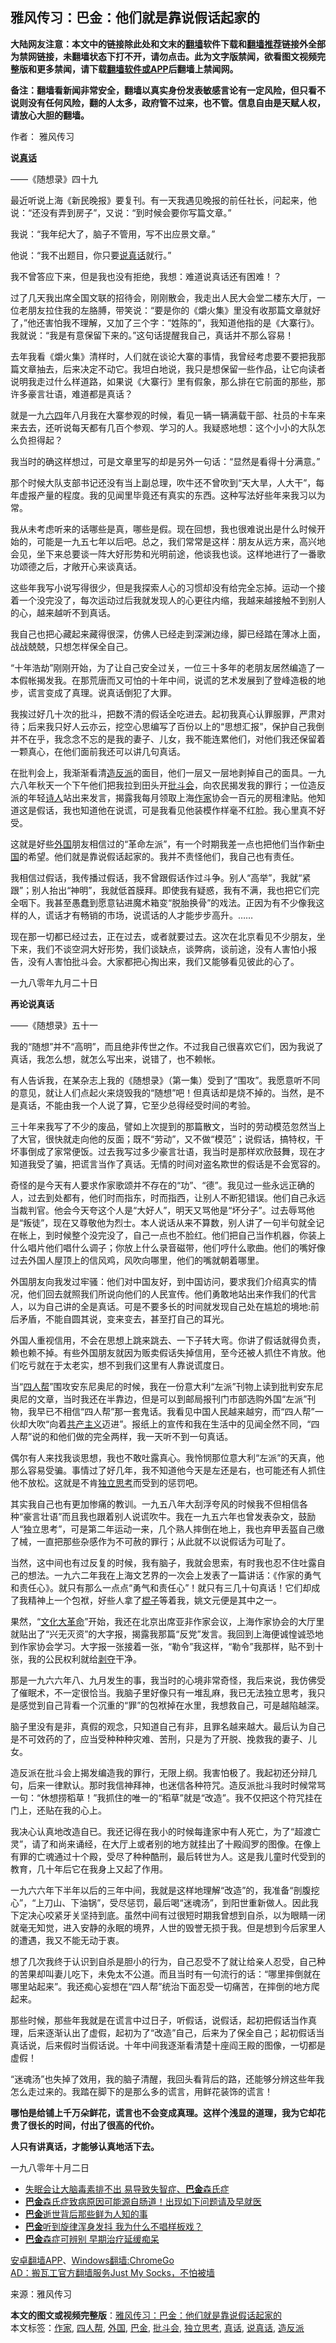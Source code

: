  <h2>雅风传习：巴金：他们就是靠说假话起家的</h2> <p class="notice"><b>大陆网友注意：本文中的链接除此处和文末的<a href="https://github.com/bannedbook/fanqiang" >翻墙</a>软件下载和<a href="https://github.com/killgcd/justmysocks/blob/master/README.md">翻墙推荐</a>链接外全部为禁网链接，未翻墙状态下打不开，请勿点击。此为文字版禁闻，欲看图文视频完整版和更多禁闻，请下载<a href="https://github.com/bannedbook/fanqiang">翻墙软件或APP</a>后翻墙上禁闻网。</p><p>备注：翻墙看新闻非常安全，翻墙以真实身份发表敏感言论有一定风险，但只看不说则没有任何风险，翻的人太多，政府管不过来，也不管。信息自由是天赋人权，请放心大胆的翻墙。</b></p>  <div class="entry"> <p>作者： 雅风传习</p> <p id="conimg"></p> <p><strong>说<a href="https://www.bannedbook.org/bnews/tag/%E7%9C%9F%E8%AF%9D/" class="st_tag internal_tag" rel="tag" title="标签 真话 下的日志">真话</a></strong></p> <p>——《随想录》四十九</p> <p>最近听说上海《新民晚报》要复刊。有一天我遇见晚报的前任社长，问起来，他说：“还没有弄到房子”，又说：“到时候会要你写篇文章。”</p> <p>我说：“我年纪大了，脑子不管用，写不出应景文章。”</p> <p>他说：“我不出题目，你只要<a href="https://www.bannedbook.org/bnews/tag/%E8%AF%B4%E7%9C%9F%E8%AF%9D/" class="st_tag internal_tag" rel="tag" title="标签 说真话 下的日志">说真话</a>就行。”</p> <p>我不曾答应下来，但是我也没有拒绝，我想：难道说真话还有困难！？</p> <p>过了几天我出席全国文联的招待会，刚刚散会，我走出人民大会堂二楼东大厅，一位老朋友拉住我的左胳膊，带笑说：“要是你的《爝火集》里没有收那篇文章就好了，”他还害怕我不理解，又加了三个字：“姓陈的”，我知道他指的是《大寨行》。我就说：“我是有意保留下来的。”这句话提醒我自己，真话并不那么容易！</p> <p>去年我看《爝火集》清样时，人们就在谈论大寨的事情，我曾经考虑要不要把我那篇文章抽去，后来决定不动它。我坦白地说，我只是想保留一些作品，让它向读者说明我走过什么样道路，如果说《大寨行》里有假象，那么排在它前面的那些，那许多豪言壮语，难道都是真话？</p> <p>就是一九<span class='wp_keywordlink'><a href="https://www.bannedbook.org/forum2/topic2509.html" title="《中国六四真相》" target="_blank">六四</a></span>年八月我在大寨参观的时候，看见一辆一辆满载干部、社员的卡车来来去去，还听说每天都有几百个参观、学习的人。我疑惑地想：这个小小的大队怎么负担得起？</p> <p>我当时的确这样想过，可是文章里写的却是另外一句话：“显然是看得十分满意。”</p>  <p>那个时候大队支部书记还没有当上副总理，吹牛还不曾吹到“天大旱，人大干”，每年虚报产量的程度。我的见闻里毕竟还有真实的东西。这种写法好些年来我习以为常。</p> <p>我从未考虑听来的话哪些是真，哪些是假。现在回想，我也很难说出是什么时候开始的，可能是一九五七年以后吧。总之，我们常常是这样：朋友从远方来，高兴地会见，坐下来总要谈一阵大好形势和光明前途，他谈我也谈。这样地进行了一番歌功颂德之后，才敞开心来谈真话。</p> <p>这些年我写小说写得很少，但是我探索人心的习惯却没有给完全忘掉。运动一个接着一个没完没了，每次运动过后我就发现人的心更往内缩，我越来越接触不到别人的心，越来越听不到真话。</p> <p>我自己也把心藏起来藏得很深，仿佛人已经走到深渊边缘，脚已经踏在薄冰上面，战战兢兢，只想怎样保全自己。</p> <p>“十年浩劫”刚刚开始，为了让自己安全过关，一位三十多年的老朋友居然编造了一本假帐揭发我。在那荒唐而又可怕的十年中间，说谎的艺术发展到了登峰造极的地步，谎言变成了真理。说真话倒犯了大罪。</p> <p>我挨过好几十次的批斗，把数不清的假话全吃进去。起初我真心认罪服罪，严肃对待；后来我只好人云亦云，挖空心思编写了百份以上的“思想汇报”，保护自己我倒并不在乎，我念念不忘的是我的妻子、儿女，我不能连累他们，对他们我还保留着一颗真心，在他们面前我还可以讲几句真话。</p> <p>在批判会上，我渐渐看清<a href="https://www.bannedbook.org/bnews/tag/%E9%80%A0%E5%8F%8D%E6%B4%BE/" class="st_tag internal_tag" rel="tag" title="标签 造反派 下的日志">造反派</a>的面目，他们一层又一层地剥掉自己的面具。一九六八年秋天一个下午他们把我拉到田头开<a href="https://www.bannedbook.org/bnews/tag/%E6%89%B9%E6%96%97%E4%BC%9A/" class="st_tag internal_tag" rel="tag" title="标签 批斗会 下的日志">批斗会</a>，向农民揭发我的罪行；一位造反派的年轻<span class='wp_keywordlink'><a href="https://www.bannedbook.org/forum11/topic295.html" title="禁片：诗人的悲歌" target="_blank">诗人</a></span>站出来发言，揭露我每月领取上海<a href="https://www.bannedbook.org/bnews/tag/%e4%bd%9c%e5%ae%b6/" class="st_tag internal_tag" rel="tag" title="标签 作家 下的日志">作家</a>协会一百元的房租津贴。他知道这是假话，我也知道他在说谎，可是我看见他装模作样毫不红脸。我心里真不好受。</p> <p>这就是好些<a href="https://www.bannedbook.org/bnews/tag/%e5%a4%96%e5%9b%bd/" class="st_tag internal_tag" rel="tag" title="标签 外国 下的日志">外国</a>朋友相信过的“革命左派”，有一个时期我差一点也把他们当作新<span class='wp_keywordlink_affiliate'><a href="https://www.bannedbook.org/" title="中国" target="_blank">中国</a></span>的希望。他们就是靠说假话起家的。我并不责怪他们，我自己也有责任。</p> <p>我相信过假话，我传播过假话，我不曾跟假话作过斗争。别人“高举”，我就“紧跟”；别人抬出“神明”，我就低首膜拜。即使我有疑惑，我有不满，我也把它们完全咽下。我甚至愚蠢到愿意钻进魔术箱变“脱胎换骨”的戏法。正因为有不少像我这样的人，谎话才有畅销的市场，说谎话的人才能步步高升。……</p> <p>现在那一切都已经过去，正在过去，或者就要过去。这次在北京看见不少朋友，坐下来，我们不谈空洞大好形势，我们谈缺点，谈弊病，谈前途，没有人害怕小报告，没有人害怕批斗会。大家都把心掏出来，我们又能够看见彼此的心了。</p> <p>一九八零年九月二十日</p> <p><strong>再论说真话</strong></p>  <p>——《随想录》五十一</p> <p>我的“随想”并不“高明”，而且绝非传世之作。不过我自己很喜欢它们，因为我说了真话，我怎么想，就怎么写出来，说错了，也不赖帐。</p> <p>有人告诉我，在某杂志上我的《随想录》（第一集）受到了“围攻”。我愿意听不同的意见，就让人们点起火来烧毁我的“随想”吧！但真话却是烧不掉的。当然，是不是真话，不能由我一个人说了算，它至少总得经受时间的考验。</p> <p>三十年来我写了不少的废品，譬如上次提到的那篇散文，当时的劳动模范忽然当上了大官，很快就走向他的反面；既不“劳动”，又不做“模范”；说假话，搞特权，干坏事倒成了家常便饭。过去我写过多少豪言壮语，我当时是那样欢欣鼓舞，现在才知道我受了骗，把谎言当作了真话。无情的时间对盗名欺世的假话是不会宽容的。</p> <p>奇怪的是今天有人要求作家歌颂并不存在的“功”、“德”。我见过一些永远正确的人，过去到处都有，他们时而指东，时而指西，让别人不断犯错误。他们自己永远当裁判官。他会今天夸这个人是“大好人”，明天又骂他是“坏分子”。过去辱骂他是“叛徒”，现在又尊敬他为烈士。本人说话从来不算数，别人讲了一句半句就全记在帐上，到时候整个没完没了，自己一点也不脸红。他们把自己当作机器，你装上什么唱片他们唱什么调子；你放上什么录音磁带，他们哼什么歌曲。他们的嘴好像过去外国人屋顶上的信风鸡，风吹向哪里，他们的嘴就朝着哪里。</p> <p>外国朋友向我发过牢骚：他们对中国友好，到中国访问，要求我们介绍真实的情况，他们回去就照我们所说向他们的人民宣传。他们勇敢地站出来作我们的代言人，以为自己讲的全是真话。可是不要多长的时间就发现自己处在尴尬的境地:前后矛盾，不能自圆其说，变来变去，甚至打自己的耳光。</p> <p>外国人重视信用，不会在思想上跳来跳去、一下子转大弯。你讲了假话就得负责，赖也赖不掉。有些外国朋友就因为贩卖假话失掉信用，至今还被人抓住不肯放。他们吃亏就在于太老实，想不到我们这里有人靠说谎度日。</p> <p>当“<a href="https://www.bannedbook.org/bnews/tag/%E5%9B%9B%E4%BA%BA%E5%B8%AE/" class="st_tag internal_tag" rel="tag" title="标签 四人帮 下的日志">四人帮</a>”围攻安东尼奥尼的时候，我在一份意大利“左派”刊物上读到批判安东尼奥尼的文章，当时我还在半靠边，但是可以到邮局报刊门市部选购外国“左派”刊物，我早已不相信“四人帮”那一套鬼话。我看见中国人民越来越穷，而“四人帮”一伙却大吹“向着<span class='wp_keywordlink'><a href="https://www.bannedbook.org/forum2/topic6177.html" title="《共产主义的终极目的》" target="_blank">共产主义</a></span>迈进”。报纸上的宣传和我在生活中的见闻全然不同，“四人帮”说的和他们做的完全两样，我一天听不到一句真话。</p> <p>偶尔有人来找我谈思想，我也不敢吐露真心。我怜悯那位意大利“左派”的天真，他那么容易受骗。事情过了好几年，我不知道他今天是左还是右，也可能还有人抓住他不放松。这就是不肯<a href="https://www.bannedbook.org/bnews/tag/%E7%8B%AC%E7%AB%8B%E6%80%9D%E8%80%83/" class="st_tag internal_tag" rel="tag" title="标签 独立思考 下的日志">独立思考</a>而受到的惩罚吧。</p> <p>其实我自己也有更加惨痛的教训。一九五八年大刮浮夸风的时候我不但相信各种“豪言壮语”而且我也跟着别人说谎吹牛。我在一九五六年也曾发表杂文，鼓励人“独立思考”，可是第二年运动一来，几个熟人摔倒在地上，我也弃甲丢盔自己缴了械，一直把那些杂感作为不可赦的罪行；从此就不以说假话为可耻了。</p> <p>当然，这中间也有过反复的时候，我有脑子，我就会思索，有时我也忍不住吐露自己的想法。一九六二年我在上海文艺界的一次会上发表了一篇讲话：《作家的勇气和责任心》。就只有那么一点点“勇气和责任心”！就只有三几十句真话！它们却成了我精神上一个包袱，好些人拿了<span class='wp_keywordlink'><a href="https://www.bannedbook.org/forum11/topic309.html" title="禁片：“科学”的棍子" target="_blank">棍子</a></span>等着我，姚文元便是其中之一。</p> <p>果然，“<span class='wp_keywordlink'><a href="https://www.bannedbook.org/forum2/topic973.html" title="《文化大革命：历史真相和集体记忆》" target="_blank">文化大革命</a></span>”开始，我还在北京出席亚非作家会议，上海作家协会的大厅里就贴出了“兴无灭资”的大字报，揭露我那篇“反党”发言。我回到上海便诚惶诚恐地到作家协会学习。大字报一张接着一张，“勒令”我这样，“勒令”我那样，贴不到十张，我的公民权利就给<span class='wp_keywordlink'><a href="https://www.bannedbook.org/forum2/topic21.html" title="《剥夺》 黄建民 著" target="_blank">剥夺</a></span>干净。</p>  <p>那是一九六六年八、九月发生的事，我当时的心境非常奇怪，我后来说，我仿佛受了催眠术，不一定很恰当。我脑子里好像只有一堆乱麻，我已无法独立思考，我只是感觉到自己背看一个沉重的“罪”的包袱掉在水里，我想救自己，可是越陷越深。</p> <p>脑子里没有是非，真假的观念，只知道自己有非，且罪名越来越大。最后认为自己是不可效药的了，应当受种种种灾难、苦刑，只是为了开脱、挽救我的妻子、儿女。</p> <p>造反派在批斗会上揭发编造我的罪行，无限上纲。我害怕极了。我起初还分辩几句，后来一律默认。那时我信神拜神，也迷信各种符咒。造反派批斗我时时候常骂一句：“休想捞稻草！”我抓住的唯一的“稻草”就是“改造”。我不仅把这个符咒挂在门上，还贴在我的心上。</p> <p>我决心认真地改造自已。我还记得在我小的时候每逢家中有人死亡，为了“超渡亡灵”，请了和尚来诵经，在大厅上或者别的地方就挂出了十殿阎罗的图像。在像上有罪的亡魂通过十个殿，受尽了种种酷刑，最后转世为人。这是我儿童时代受到的教育，几十年后它在我身上又起了作用。</p> <p>一九六六年下半年以后的三年中间，我就是这样地理解“改造”的，我准备“剖腹挖心”，“上刀山、下油锅”，受尽惩罚，最后喝“迷魂汤”，到阳世重新做人。因此我下定决心咬紧牙关坚持到底。虽然中间有过很短时期我曾想到自杀，以为眼睛一闭就毫无知觉，进入安静的永眠的境界，人世的毁誉无损于我。但是想到今后家里人的遭遇，我又不能无动于衷。</p> <p>想了几次我终于认识到自杀是胆小的行为，自己忍受不了就让给亲人忍受，自己种的苦果却叫妻儿吃下，未免太不公道。而且当时有一句流行的话：“哪里摔倒就在哪里站起来”。我还痴心妄想在“四人帮”统治下面忍受一切痛苦，在摔倒的地方爬起来。</p> <p>那些时候，那些年我就是在谎言中过日子，听假话，说假话，起初把假话当作真理，后来逐渐认出了虚假，起初为了“改造”自己，后来为了保全自己；起初假话当真话说，后来假时当假话说。十年中间我逐渐看清楚十座阎王殿的图像，一切都是虚假！</p> <p>“迷魂汤”也失掉了效用，我的脑子清醒，我回头看背后的路，还能够分辨这些年我怎么走过来的。我踏在脚下的是那么多的谎言，用鲜花装饰的谎言！</p> <p><strong>哪怕是给铺上千万朵鲜花，谎言也不会变成真理。这样个浅显的道理，我为它却花贵了很长的时间，付出了很高的代价。</strong></p> <p><strong>人只有讲真话，才能够认真地活下去。</strong></p> <p>一九八零年十月二日</p> <ul class='op-related-articles' title='相关阅读'> <li><a href='https://www.bannedbook.org/bnews/health/20200825/1385508.html' target='_blank'>失眠会让大脑毒素排不出 易导致失智症、<b>巴金</b>森氏症</a></li> <li><a href='https://www.bannedbook.org/bnews/comments/20200721/1364008.html' target='_blank'><b>巴金</b>森氏症致病原因可能源自肠道！出现如下问题请及早就医</a></li> <li><a href='https://www.bannedbook.org/bnews/lifebaike/20200528/1335519.html' target='_blank'><b>巴金</b>逝世背后那些鲜为人知的事</a></li> <li><a href='https://www.bannedbook.org/bnews/lifebaike/20191121/1227436.html' target='_blank'><b>巴金</b>听到旋律浑身发抖 我为什么不唱样板戏？</a></li> <li><a href='https://www.bannedbook.org/bnews/cnnews/20190425/1118832.html' target='_blank'><b>巴金</b>森症可辨别 早期治疗延缓痴呆</a></li> </ul> <p class="texttj"> <a href="https://github.com/bannedbook/fanqiang/wiki/%E7%A6%81%E9%97%BB%E7%BD%91%E5%AE%89%E5%8D%93%E7%BF%BB%E5%A2%99%E6%96%B0%E9%97%BBAPP" target="_blank">安卓翻墙APP</a>、<a href="https://github.com/bannedbook/fanqiang/wiki/Chrome%E4%B8%80%E9%94%AE%E7%BF%BB%E5%A2%99%E5%8C%85" target="_blank">Windows翻墙:ChromeGo</a><br/> <a href="https://github.com/killgcd/justmysocks/blob/master/README.md" target="_blank">AD：搬瓦工官方翻墙服务Just My Socks，不怕被墙</a> </p><p> 来源：雅风传习 </p> <a name='sharetosocial'></a>       <div><b>本文的图文或视频完整版</b>：<a href='https://www.bannedbook.org/bnews/comments/20201001/1406165.html'>雅风传习：巴金：他们就是靠说假话起家的</a></div>  </div><!--END ENTRY--> <div class="postfooter"> <div>本文标签：<a href="https://www.bannedbook.org/bnews/tag/%e4%bd%9c%e5%ae%b6/" rel="tag">作家</a>, <a href="https://www.bannedbook.org/bnews/tag/%E5%9B%9B%E4%BA%BA%E5%B8%AE/" rel="tag">四人帮</a>, <a href="https://www.bannedbook.org/bnews/tag/%e5%a4%96%e5%9b%bd/" rel="tag">外国</a>, <a href="https://www.bannedbook.org/bnews/tag/%E5%B7%B4%E9%87%91/" rel="tag">巴金</a>, <a href="https://www.bannedbook.org/bnews/tag/%E6%89%B9%E6%96%97%E4%BC%9A/" rel="tag">批斗会</a>, <a href="https://www.bannedbook.org/bnews/tag/%E7%8B%AC%E7%AB%8B%E6%80%9D%E8%80%83/" rel="tag">独立思考</a>, <a href="https://www.bannedbook.org/bnews/tag/%E7%9C%9F%E8%AF%9D/" rel="tag">真话</a>, <a href="https://www.bannedbook.org/bnews/tag/%E8%AF%B4%E7%9C%9F%E8%AF%9D/" rel="tag">说真话</a>, <a href="https://www.bannedbook.org/bnews/tag/%E9%80%A0%E5%8F%8D%E6%B4%BE/" rel="tag">造反派</a></div>  </div><!--END POSTFOOTER--> 